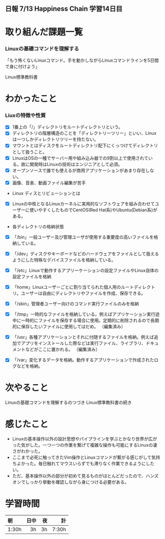 ## 日報 7/13 Happiness Chain 学習14日目

# 取り組んだ課題一覧 
### Linuxの基礎コマンドを理解する

「もう怖くないLinuxコマンド。手を動かしながらLinuxコマンドラインを5日間で身に付けよう」

 Linux標準教科書

   
# わかったこと
### Liuxの特徴や性質
- [x] 1番上の「/」ディレクトリをルートディレクトリという。
- [x] ディレクトリの階層構造のことを「ディレクトリーツリー」といい、Linuxは一つしかディレクトリツリーを持たない。
- [x] マウントとはディスクをルートディレクトリ配下にくっつけてディレクトリとして扱うこと。
- [x] LinuxはOSの一種でサーバー用や組み込み器での9割以上で使用されている。故に開発時はLinuxの技術はエンジニアとして必須。
- [x] オープンソースで誰でも使えるが商用アプリケーションがあまり存在しない。
- [x] 画像、音楽、動画ファイル編集が苦手
  
+ Linux ディスとリビューションとは
- [x] Linuxの中核となるLinuxカーネルに実用的なソフトウェアを組み合わせてユーザーに使いやすくしたものでCentOS(Red Hat系)やUbuntu(Debian系)がある。
  
+ 各ディレクトリの格納状態
- [x] 「/bin」一般ユーザー及び管理ユーザが使用する重要度の高いファイルを格納している。
- [x] 「/dev」ディスクやキーボードなどのハードウェアをファイルとして扱えるようにした特殊なデバイスファイルを格納している。
- [x] 「/etc」Linuxで動作するアプリーケーションの設定ファイルやLinux自体の設定ファイルを格納
- [x] 「home」Linuxユーザーごとに割り当てられた個人用のルートディレクトリ。ユーザーは自由にディレクトリやファイルを作成、保存できる。
- [x] 「/sbin」管理者ユーザー向けのコマンド実行ファイルのみを格納
- [x] 「/tmp」一時的なファイルを格納している。例えばアプリケーション実行途中に一時的にファイルを保存する場合に使用。定期的に削除されるので長期的に保存したいファイルに使用してはだめ。 （編集済み） 
- [x] 「/usr」各種アプリケーションとそれに付随するファイルを格納。例えば追加でアプリをインストールした際などは実行ファイル、ライブラリ、ドキュメントなどがここに置かれる。 （編集済み） 
- [x] 「/var」変化するデータを格納。動作するアプリケーションで作成されたログなどを格納。
  


# 次やること
Linuxの基礎コマンドを理解するのつづき
Linux標準教科書の続き

# 感じたこと

+ Linuxの基本操作以外の設計思想やパイプラインを学ぶとかなり世界が広がった気がした。一つ一つの作業を繋げて複雑な操作も可能にするLinuxの凄さがわかった。
+ ここまで必死に触ってきたVim操作とLinuxコマンドが繋がる感じがして気持ちよかった。毎日触れてマウスいらずでも滞りなく作業できるようにしたい。
+ ただ、基本操作以外の部分が初めて見るものがほとんどだったので、ハンズオンでしっかり挙動を確認しながら身につける必要がある。
  
  
# 学習時間

| 朝           | 日中          | 夜              | 計              |
| :----------|------------:|-------------:|-------------:|
| 1:30h           | 3h            | 3h              |  7:30h            |
